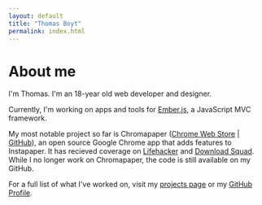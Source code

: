 ```yaml
---
layout: default
title: "Thomas Boyt"
permalink: index.html
---
```


# About me

I'm Thomas. I'm an 18-year old web developer and designer.

Currently, I'm working on apps and tools for [Ember.js](http://emberjs.com), a JavaScript MVC framework.

My most notable project so far is Chromapaper ([Chrome Web Store](https://chrome.google.com/webstore/detail/lpjpjcgbkjefppoahpegfajifjdmcblb) | [GitHub](https://github.com/thomasboyt/Chromapaper)), an open source Google Chrome app that adds features to Instapaper. It has recieved coverage on [Lifehacker](http://lifehacker.com/#!5729430/instapaper-for-chrome-adds-offline-sync-to-your-long-articles) and [Download Squad](http://downloadsquad.switched.com/2011/01/10/chromapaper-unofficial-instapaper-app-for-google-chrome-allo/). While I no longer work on Chromapaper, the code is still available on my GitHub.

For a full list of what I've worked on, visit my [projects page](projects.html) or my [GitHub Profile](https://github.com/thomasboyt).